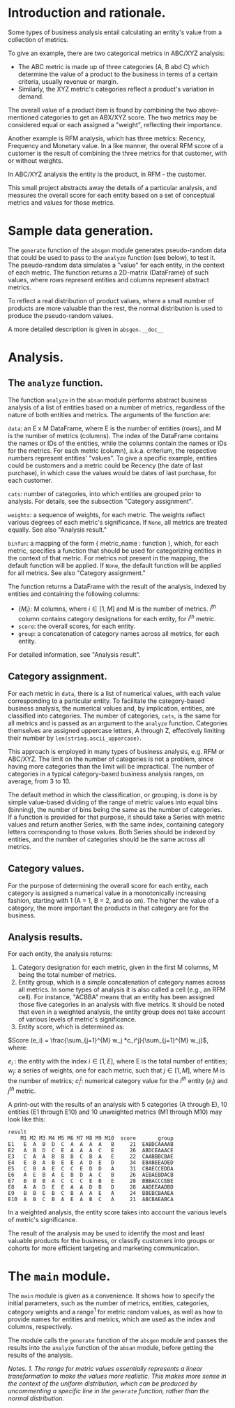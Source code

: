 ﻿# Introduction and rationale.

Some types of business analysis entail calculating an entity's value from a collection of metrics. 

To give an example, there are two categorical metrics in ABC/XYZ analysis:

- The ABC metric is made up of three categories (A, B abd C) which determine the value of a product to the business in terms of a certain criteria, usually revenue or margin.
- Similarly, the XYZ metric's categories reflect a product's variation in demand.

The overall value of a product item is found by combining the two above-mentioned categories to get an ABX/XYZ score. The two metrics may be considered equal or each assigned a "weight", reflecting their importance.

Another example is RFM analysis, which has three metrics: Recency, Frequency and Monetary value. In a like manner, the overal RFM score of a customer is the result of combining the three metrics for that customer, with or without weights.

In ABC/XYZ analysis the entity is the product, in RFM - the customer.

This small project abstracts away the details of a particular analysis, and measures the overall score for each entity based on a set of conceptual metrics and values for those metrics.

# Sample data generation.

The `generate` function of the `absgen` module generates pseudo-random data that could be used to pass to the `analyze` function (see below), to test it. The pseudo-random data simulates a "value" for each entity, in the context of each metric. The function returns a 2D-matrix (DataFrame) of such values, where rows represent entities and columns represent abstract metrics. 

To reflect a real distribution of product values, where a small number of products are more valuable than the rest, the normal distribution is used to produce the pseudo-random values.

A more detailed description is given in `absgen.__doc__` 

# Analysis.
## The `analyze` function.

The function `analyze` in the `absan` module performs abstract business analysis of a list of entities based on a number of metrics, regardless of the nature of both entities and metrics. The arguments of the function are:

`data`: an E x M DataFrame, where E is the number of entities (rows), and M is the number of metrics (columns). The index of the DataFrame contains the names or IDs of the entities, while the columns contain the names or IDs for the metrics. For each metric (column), a.k.a. criterium, the respective numbers represent entities' "values". To give a specific example, entities could be customers and a metric could be Recency (the date of last purchase), in which case the values would be dates of last purchase, for each customer.

`cats`: number of categories, into which entities are grouped prior to analysis. For details, see the subsection "Category assignment".

`weights`: a sequence of weights, for each metric. The weights reflect various degrees of each metric's significance. If `None`, all metrics are treated equally. See also "Analysis result."

`binfun`: a mapping of the form { metric_name : function }, which, for each metric, specifies a function that should be used for categorizing entities in the context of that metric. For metrics not present in the mapping, the default function will be applied. If `None`, the default function will be applied for all metrics. See also "Category assignment."

The function returns a DataFrame with the result of the analysis, indexed by entities and containing the following columns: 

- {$M_i$}: M columns, where $i \in[1, M]$ and M is the number of metrics. $i^{th}$ column contains category designations for each entity, for $i^{th}$ metric.
- `score`: the overall scores, for each entity.
- `group`: a concatenation of category names across all metrics, for each entity. 

For detailed information, see "Analysis result". 

## Category assignment.
For each metric in `data`, there is a list of numerical values, with each value corresponding to a particular entity. To facilitate the category-based business analysis, the numerical values and, by implication, entities, are classified into categories. The number of categories, `cats`, is the same for all metrics and is passed as an argument to the `analyze` function. Categories themselves are assigned uppercase letters, A through Z, effectively limiting their number by `len(string.ascii_uppercase)`. 

This approach is employed in many types of business analysis, e.g. RFM or ABC/XYZ. The limit on the number of categories is not a problem, since having more categories than the limit will be impractical. The number of categories in a typical category-based business analysis ranges, on average, from 3 to 10.

The default method in which the classification, or grouping, is done is by simple value-based dividing of the range of metric values into equal bins (binning), the number of bins being the same as the number of categories. If a function is provided for that purpose, it should take a Series with metric values and return another Series, with the same index, containing category letters corresponding to those values. Both Series should be indexed by entities, and the number of categories should be the same across all metrics.

## Category values.
For the purpose of determining the overall score for each entity, each category is assigned a numerical value in a monotonically increasing fashion, starting with 1 (A = 1, B = 2, and so on). The higher the value of a category, the more important the products in that category are for the business.

## Analysis results.
For each entity, the analysis returns:

1. Category designation for each metric, given in the first M columns, M being the total number of metrics.
2. Entity group, which is a simple concatenation of category names across all metrics. In some types of analysis it is also called a cell (e.g., an RFM cell). For instance, "ACBBA" means that an entity has been assigned those five categories in an analysis with five metrics. It should be noted that even in a weighted analysis, the entity group does not take account of various levels of metric's significance.
3. Entity score, which is determined as:

$Score (e_i) = \frac{\sum_{j=1}^{M} w_j *c_i^j}{\sum_{j=1}^{M} w_j}$, where:

$e_i$ : the entity with the index $i \in[1, E]$, where E is the total number of entities;
$w_j$: a series of weights, one for each metric, such that $j \in[1, M]$, where M is the number of metrics;
$c_i^j$: numerical category value for the $i^{th}$ entity ($e_i$) and $j^{th}$ metric.

A print-out with the results of an analysis with 5 categories (A through E), 10 entities (E1 through E10) and 10 unweighted metrics (M1 through M10) may look like this:

    result
        M1 M2 M3 M4 M5 M6 M7 M8 M9 M10  score       group
    E1   E  A  B  D  C  A  A  A  A   B     21  EABDCAAAAB
    E2   A  B  D  C  E  A  A  A  C   E     26  ABDCEAAACE
    E3   C  A  A  B  B  B  C  B  A   E     22  CAABBBCBAE
    E4   E  B  A  B  E  E  A  D  E   D     34  EBABEEADED
    E5   C  B  A  E  C  C  E  D  D   A     31  CBAECCEDDA
    E6   A  E  B  A  E  B  D  A  C   B     26  AEBAEBDACB
    E7   B  B  B  A  C  C  C  E  B   E     28  BBBACCCEBE
    E8   A  A  D  E  E  A  A  D  B   D     28  AADEEAADBD
    E9   B  B  E  B  C  B  A  A  E   A     24  BBEBCBAAEA
    E10  A  B  C  B  A  E  A  B  C   A     21  ABCBAEABCA

In a weighted analysis, the entity score takes into account the various levels of metric's significance. 

The result of the analysis may be used to identify the most and least valuable products for the business, or classify customers into groups or cohorts for more efficient targeting and marketing communication.


# The `main` module.

The `main` module is given as a convenience. It shows how to specify the initial parameters, such as the number of metrics, entities, categories, category weights and a range$^{1}$ for metric random values, as well as how to provide names for entities and metrics, which are used as the index and columns, respectively.

The module calls the `generate` function of the `absgen` module and passes the results into the `analyze` function of the `absan` module, before getting the results of the analysis.

*Notes.*
*1. The range for metric values essentially represents a linear transformation to make the values more realistic. This makes more sense in the context of the uniform distribution, which can be produced by uncommenting a specific line in the `generate` function, rather than the normal distribution.*


















